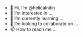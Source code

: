 - 👋 Hi, I’m @helicalnitin
- 👀 I’m interested in ...
- 🌱 I’m currently learning ...
- 💞️ I’m looking to collaborate on ...
- 📫 How to reach me ...

<!---
helicalnitin/helicalnitin is a ✨ special ✨ repository because its `README.md` (this file) appears on your GitHub profile.
You can click the Preview link to take a look at your changes.
--->
